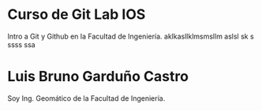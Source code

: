 # Curso de Git Lab IOS

Intro a Git y Github en la Facultad de Ingeniería.
aklkasllklmsmsllm aslsl sk s
ssss
ssa


# Luis Bruno Garduño Castro
Soy Ing. Geomático de la Facultad de Ingeniería.
